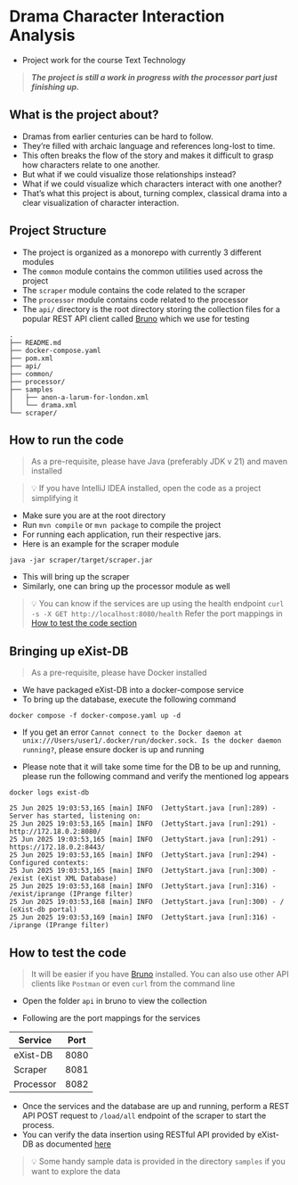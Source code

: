 # Drama Character Interaction Analysis

- Project work for the course Text Technology

> **_The project is still a work in progress with the processor part just finishing up._**

## What is the project about?

- Dramas from earlier centuries can be hard to follow.
- They’re filled with archaic language and references long-lost to time.
- This often breaks the flow of the story and makes it difficult to grasp how characters relate to one another.
- But what if we could visualize those relationships instead?
- What if we could visualize which characters interact with one another?
- That’s what this project is about, turning complex, classical drama into a clear visualization of character
  interaction.

## Project Structure

- The project is organized as a monorepo with currently 3 different modules
- The `common` module contains the common utilities used across the project
- The `scraper` module contains the code related to the scraper
- The `processor` module contains code related to the processor
- The `api/` directory is the root directory storing the collection files for a popular REST API client
  called [Bruno](https://www.usebruno.com) which we use for testing

```
.
├── README.md
├── docker-compose.yaml
├── pom.xml
├── api/
├── common/
├── processor/
├── samples
│   ├── anon-a-larum-for-london.xml
│   └── drama.xml
└── scraper/
```

## How to run the code

> As a pre-requisite, please have Java (preferably JDK v 21) and maven installed

> 💡 If you have IntelliJ IDEA installed, open the code as a project simplifying it

- Make sure you are at the root directory
- Run `mvn compile` or `mvn package` to compile the project
- For running each application, run their respective jars.
- Here is an example for the scraper module

```shell
java -jar scraper/target/scraper.jar
```

- This will bring up the scraper
- Similarly, one can bring up the processor module as well

> 💡 You can know if the services are up using the health endpoint
> `curl -s -X GET http://localhost:8080/health`
> Refer the port mappings in [How to test the code section](#how-to-test-the-code)

## Bringing up eXist-DB

> As a pre-requisite, please have Docker installed

- We have packaged eXist-DB into a docker-compose service
- To bring up the database, execute the following command

```shell
docker compose -f docker-compose.yaml up -d
```

- If you get an error
  `Cannot connect to the Docker daemon at unix:///Users/user1/.docker/run/docker.sock. Is the docker daemon running?`,
  please ensure docker is up and running

- Please note that it will take some time for the DB to be up and running, please run the following command and verify
  the mentioned log appears

```shell
docker logs exist-db
```

```shell
25 Jun 2025 19:03:53,165 [main] INFO  (JettyStart.java [run]:289) - Server has started, listening on: 
25 Jun 2025 19:03:53,165 [main] INFO  (JettyStart.java [run]:291) - http://172.18.0.2:8080/ 
25 Jun 2025 19:03:53,165 [main] INFO  (JettyStart.java [run]:291) - https://172.18.0.2:8443/ 
25 Jun 2025 19:03:53,165 [main] INFO  (JettyStart.java [run]:294) - Configured contexts: 
25 Jun 2025 19:03:53,165 [main] INFO  (JettyStart.java [run]:300) - /exist (eXist XML Database) 
25 Jun 2025 19:03:53,168 [main] INFO  (JettyStart.java [run]:316) - /exist/iprange (IPrange filter) 
25 Jun 2025 19:03:53,168 [main] INFO  (JettyStart.java [run]:300) - / (eXist-db portal) 
25 Jun 2025 19:03:53,169 [main] INFO  (JettyStart.java [run]:316) - /iprange (IPrange filter) 
```

## How to test the code

> It will be easier if you have [Bruno](https://www.usebruno.com) installed.
> You can also use other API clients like `Postman` or even `curl` from the command line

- Open the folder `api` in bruno to view the collection

- Following are the port mappings for the services

| Service   | Port |
|-----------|------|
| eXist-DB  | 8080 |
| Scraper   | 8081 |
| Processor | 8082 |

- Once the services and the database are up and running, perform a REST API POST request to `/load/all` endpoint of the
  scraper to start the process.
- You can verify the data insertion using RESTful API provided by eXist-DB as
  documented [here](https://exist-db.org/exist/apps/doc/devguide_rest)

> 💡 Some handy sample data is provided in the directory `samples` if you want to explore the data